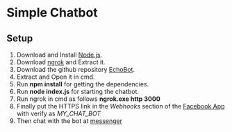 # Simple Chatbot

## Setup

1. Download and Install [Node.js](https://nodejs.org/dist/v6.10.0/node-v6.10.0-x64.msi).
2. Download [ngrok](https://bin.equinox.io/c/4VmDzA7iaHb/ngrok-stable-windows-amd64.zip) and Extract it.
3. Download the github repository [EchoBot](https://github.com/AparajitaT/EchoBot).
4. Extract and Open it in cmd.
5. Run **npm install** for getting the dependencies.
6. Run **node index.js** for starting the chatbot.
7. Run ngrok in cmd as follows **ngrok.exe http 3000**
8. Finally put the HTTPS link in the *Webhooks* section of the [Facebook App](https://developers.facebook.com/apps/1267270506675197) with verify as *MY_CHAT_BOT*
9. Then chat with the bot at [messenger](https://www.messenger.com/t/207888116360722)